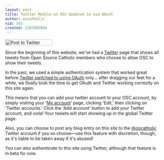 ```yaml
---
layout: post
title: Twitter Module on OSC Updated to use OAuth
author: oscatholic
nid: 341
created: 1287605094
---
```

<p class="rtecenter"><img alt="Post to Twitter" src="/sites/opensourcecatholic.com/files/post-to-twitter.png" style="border-top-width: 0px; border-right-width: 0px; border-bottom-width: 0px; border-left-width: 0px; border-top-style: solid; border-right-style: solid; border-bottom-style: solid; border-left-style: solid; width: 153px; height: 20px; " /></p>
<p>Since the beginning of this website, we&#39;ve had a <a href="/tweets/all">Twitter</a> page that shows all tweets from Open Source Catholic members who choose to allow OSC to show their tweets.</p>
<p>In the past, we used a simple authentication system that worked great before <a href="http://blog.twitter.com/2010/08/twitter-applications-and-oauth.html">Twitter switched to using OAuth</a> only... after dragging our feet for a while, we finally took the time to get OAuth and Twitter working correctly on this site again.</p>
<p>This means that you can add your twitter account to your OSC account, by simply visiting your &#39;<a href="/user">My account</a>&#39; page, clicking &#39;Edit,&#39; then clicking on &#39;Twitter accounts.&#39; Click the &#39;Add account&#39; button to add your Twitter account, and voila! Your tweets will start showing up in the global Twitter page.</p>
<p>Also, you can choose to post any blog entry on this site to the <a href="http://twitter.com/oscatholic">@oscatholic</a> Twitter account if you so choose&mdash;use this feature with discretion, though, as it&#39;s liable to be taken away if it&#39;s abused!</p>
<p>You can also authenticate to this site using Twitter, although that feature is in beta for now.</p>
